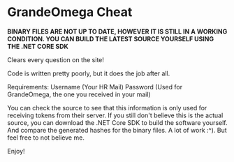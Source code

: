 # GrandeOmega Cheat
**BINARY FILES ARE NOT UP TO DATE, HOWEVER IT IS STILL IN A WORKING CONDITION. YOU CAN BUILD THE LATEST SOURCE YOURSELF USING THE .NET CORE SDK**

Clears every question on the site!

Code is written pretty poorly, but it does the job after all.

Requirements:
Username (Your HR Mail)
Password (Used for GrandeOmega, the one you received in your mail)

You can check the source to see that this information is only used for receiving tokens from their server.
If you still don't believe this is the actual source, you can download the .NET Core SDK to build the software yourself.
And compare the generated hashes for the binary files. A lot of work :^). But feel free to not believe me.

Enjoy!
